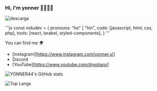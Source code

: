 ### Hi, I'm yonner 👋😎👩‍💻

![descarga](https://github.com/YONNER44/sena/assets/118782598/fb31f2ee-fb7b-462d-87a6-c9450211260e)

'''js
const nidudev = {
  pronouns: "he" | "hin",
  code: [javascript, html, css, php],
  tools: [react, larabel, styled-components],
}
'''

You can find me 🌍
- [instagram][https://www.instagram.com/yonner.v/]
- Discord
- [YouTube][https://www.youtube.com/@golians]

![YONNER44's GitHub stats](https://github-readme-stats.vercel.app/api?username=YONNER44&show_icons=true&theme=dracula)

![Top Langs](https://github-readme-stats.vercel.app/api/top-langs/?username=YONNER44&layout=compact)
<!--
**YONNER44/YONNER44** is a ✨ _special_ ✨ repository because its `README.md` (this file) appears on your GitHub profile.

Here are some ideas to get you started:

- 🔭 I’m currently working on ...
- 🌱 I’m currently learning ...
- 👯 I’m looking to collaborate on ...
- 🤔 I’m looking for help with ...
- 💬 Ask me about ...
- 📫 How to reach me: ...
- 😄 Pronouns: ...
- ⚡ Fun fact: ...
-->
